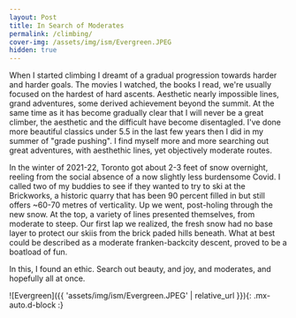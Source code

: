 ```yaml
---
layout: Post
title: In Search of Moderates
permalink: /climbing/
cover-img: /assets/img/ism/Evergreen.JPEG
hidden: true
---
```


When I started climbing I dreamt of a gradual progression towards harder and harder goals. The movies I watched, the books I read, we're usually focused on the hardest of hard ascents. Aesthetic nearly impossible lines, grand adventures, some derived achievement beyond the summit. At the same time as it has become gradually clear that I will never be a great climber, the aesthetic and the difficult have become disentagled. I've done more beautiful classics under 5.5 in the last few years then I did in my summer of "grade pushing". I find myself more and more searching out great adventures, with aesthethic lines, yet objectively moderate routes. 

In the winter of 2021-22, Toronto got about 2-3 feet of snow overnight, reeling from the social absence of a now slightly less burdensome Covid. I called two of my buddies to see if they wanted to try to ski at the Brickworks, a historic quarry that has been 90 percent filled in but still offers ~60-70 metres of verticality. Up we went, post-holing through the new snow. At the top, a variety of lines presented themselves, from moderate to steep. Our first lap we realized, the fresh snow had no base layer to protect our skiis from the brick paded hills beneath. What at best could be described as a moderate franken-backcity descent, proved to be a boatload of fun. 

In this, I found an ethic. Search out beauty, and joy, and moderates, and hopefully all at once.

![Evergreen]({{ 'assets/img/ism/Evergreen.JPEG' | relative_url }}){: .mx-auto.d-block :}
